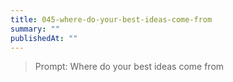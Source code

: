 ```yaml
---
title: 045-where-do-your-best-ideas-come-from
summary: ""
publishedAt: ""
---
```


> Prompt: Where do your best ideas come from


